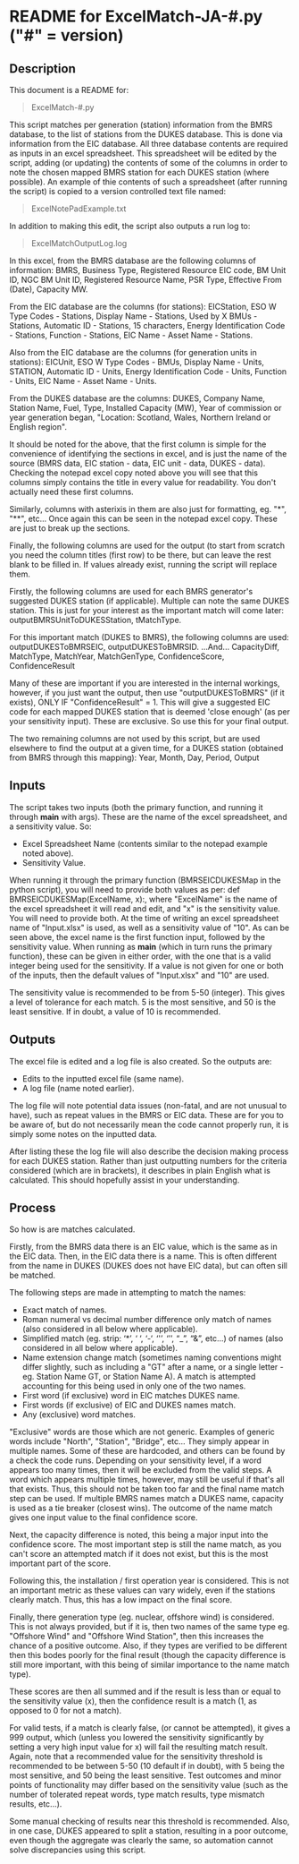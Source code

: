 # README for ExcelMatch-JA-#.py ("#" = version)
## Description
This document is a README for:
 > ExcelMatch-#.py

This script matches per generation (station) information from the BMRS database, to the list of stations from the DUKES database. This is done via information from the EIC database. All three database contents are required as inputs in an excel spreadsheet. This spreadsheet will be edited by the script, adding (or updating) the contents of some of the columns in order to note the chosen mapped BMRS station for each DUKES station (where possible). An example of thie contents of such a spreadsheet (after running the script) is copied to a version controlled text file named: 
> ExcelNotePadExample.txt

In addition to making this edit, the script also outputs a run log to: 
> ExcelMatchOutputLog.log

In this excel, from the BMRS database are the following columns of information: 
BMRS, Business Type, Registered Resource EIC code, BM Unit ID, NGC BM Unit ID, Registered Resource Name, PSR Type, Effective From (Date), Capacity MW. 

From the EIC database are the columns (for stations): 
EICStation, ESO W Type Codes - Stations, Display Name - Stations, Used by X BMUs - Stations, Automatic ID - Stations, 15 characters, Energy Identification Code - Stations, Function - Stations, EIC Name - Asset Name - Stations. 

Also from the EIC database are the columns (for generation units in stations):
EICUnit, ESO W Type Codes - BMUs, Display Name - Units, STATION, Automatic ID - Units, Energy Identification Code - Units, Function - Units, EIC Name - Asset Name - Units. 

From the DUKES database are the columns: 
DUKES, Company Name, Station Name, Fuel, Type, Installed Capacity (MW), Year of commission or year generation began, "Location: Scotland, Wales, Northern Ireland or English region". 

It should be noted for the above, that the first column is simple for the convenience of identifying the sections in excel, and is just the name of the source (BMRS data, EIC station - data, EIC unit - data, DUKES - data). Checking the notepad excel copy noted above you will see that this columns simply contains the title in every value for readability. You don't actually need these first columns. 

Similarly, columns with asterixis in them are also just for formatting, eg. "*", "**", etc... Once again this can be seen in the notepad excel copy. These are just to break up the sections. 

Finally, the following columns are used for the output (to start from scratch you need the column titles (first row) to be there, but can leave the rest blank to be filled in. If values already exist, running the script will replace them. 

Firstly, the following columns are used for each BMRS generator's suggested DUKES station (if applicable). Multiple can note the same DUKES station. This is just for your interest as the important match will come later: 
outputBMRSUnitToDUKESStation, tMatchType. 

For this important match (DUKES to BMRS), the following columns are used: 
outputDUKESToBMRSEIC, outputDUKESToBMRSID. 
...And...
CapacityDiff, MatchType, MatchYear, MatchGenType, ConfidenceScore, ConfidenceResult

Many of these are important if you are interested in the internal workings, however, if you just want the output, then use "outputDUKESToBMRS" (if it exists), ONLY IF "ConfidenceResult" = 1. This will give a suggested EIC code for each mapped DUKES station that is deemed 'close enough' (as per your sensitivity input). These are exclusive. So use this for your final output. 

The two remaining columns are not used by this script, but are used elsewhere to find the output at a given time, for a DUKES station (obtained from BMRS through this mapping): 
Year, Month, Day, Period, Output

## Inputs
The script takes two inputs (both the primary function, and running it through __main__ with args). These are the name of the excel spreadsheet, and a sensitivity value. So: 
- Excel Spreadsheet Name (contents similar to the notepad example noted above). 
- Sensitivity Value. 

When running it through the primary function (BMRSEICDUKESMap in the python script), you will need to provide both values as per: def BMRSEICDUKESMap(ExcelName, x):, where "ExcelName" is the name of the excel spreadsheet it will read and edit, and "x" is the sensitivity value. You will need to provide both. At the time of writing an excel spreadsheet name of "Input.xlsx" is used, as well as a sensitivity value of "10". As can be seen above, the excel name is the first function input, followed by the sensitivity value. When running as __main__ (which in turn runs the primary function), these can be given in either order, with the one that is a valid integer being used for the sensitivity. If a value is not given for one or both of the inputs, then the default values of "Input.xlsx" and "10" are used. 

The sensitivity value is recommended to be from 5-50 (integer). This gives a level of tolerance for each match. 5 is the most sensitive, and 50 is the least sensitive. If in doubt, a value of 10 is recommended. 

## Outputs
The excel file is edited and a log file is also created. So the outputs are: 
- Edits to the inputted excel file (same name). 
- A log file (name noted earlier). 

The log file will note potential data issues (non-fatal, and are not unusual to have), such as repeat values in the BMRS or EIC data. These are for you to be aware of, but do not necessarily mean the code cannot properly run, it is simply some notes on the inputted data. 

After listing these the log file will also describe the decision making process for each DUKES station. Rather than just outputting numbers for the criteria considered (which are in brackets), it describes in plain English what is calculated. This should hopefully assist in your understanding. 

## Process
So how is are matches calculated. 

Firstly, from the BMRS data there is an EIC value, which is the same as in the EIC data. Then, in the EIC data there is a name. This is often different from the name in DUKES (DUKES does not have EIC data), but can often sill be matched. 

The following steps are made in attempting to match the names: 
- Exact match of names. 
- Roman numeral vs decimal number difference only match of names (also considered in all below where applicable). 
- Simplified match (eg. strip: ‘*’, ‘ ‘, ‘-‘, ‘'’, ‘’’, “_”, “&”, etc...) of names (also considered in all below where applicable). 
- Name extension change match (sometimes naming conventions might differ slightly, such as including a "GT" after a name, or a single letter - eg. Station Name GT, or Station Name A). A match is attempted accounting for this being used in only one of the two names. 
- First word (if exclusive) word in EIC matches DUKES name. 
- First words (if exclusive) of EIC and DUKES names match. 
- Any (exclusive) word matches. 

"Exclusive" words are those which are not generic. Examples of generic words include "North", "Station", "Bridge", etc... They simply appear in multiple names. Some of these are hardcoded, and others can be found by a check the code runs. Depending on your sensitivity level, if a word appears too many times, then it will be excluded from the valid steps. A word which appears multiple times, however, may still be useful if that's all that exists. Thus, this should not be taken too far and the final name match step can be used. If multiple BMRS names match a DUKES name, capacity is used as a tie breaker (closest wins). The outcome of the name match gives one input value to the final confidence score. 

Next, the capacity difference is noted, this being a major input into the confidence score. The most important step is still the name match, as you can't score an attempted match if it does not exist, but this is the most important part of the score. 

Following this, the installation / first operation year is considered. This is not an important metric as these values can vary widely, even if the stations clearly match. Thus, this has a low impact on the final score. 

Finally, there generation type (eg. nuclear, offshore wind) is considered. This is not always provided, but if it is, then two names of the same type eg. "Offshore Wind" and "Offshore Wind Station", then this increases the chance of a positive outcome. Also, if they types are verified to be different then this bodes poorly for the final result (though the capacity difference is still more important, with this being of similar importance to the name match type). 

These scores are then all summed and if the result is less than or equal to the sensitivity value (x), then the confidence result is a match (1, as opposed to 0 for not a match). 

For valid tests, if a match is clearly false, (or cannot be attempted), it gives a 999 output, which (unless you lowered the sensitivity significantly by setting a very high input value for x) will fail the resulting match result. Again, note that a recommended value for the sensitivity threshold is recommended to be between 5-50 (10 default if in doubt), with 5 being the most sensitive, and 50 being the least sensitive. Test outcomes and minor points of functionality may differ based on the sensitivity value (such as the number of tolerated repeat words, type match results, type mismatch results, etc...). 

Some manual checking of results near this threshold is recommended. Also, in one case, DUKES appeared to split a station, resulting in a poor outcome, even though the aggregate was clearly the same, so automation cannot solve discrepancies using this script.
